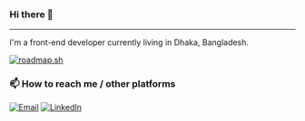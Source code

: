 ### Hi there 👋
---
I'm a front-end developer currently living in Dhaka, Bangladesh.

[![roadmap.sh](https://api.roadmap.sh/v1-badge/wide/6457c58f05999de060bc86c1?variant=dark)](https://roadmap.sh)

### 📫  How to reach me / other platforms
 [![Email](https://img.shields.io/badge/Email-0078D4?style=flat&logo=Microsoft-Outlook&logoColor=white)](mailto:mehedi.hasansjs@gmail.com)
 [![LinkedIn](https://img.shields.io/badge/LinkedIn-0A66C2?style=flat&logo=linkedin&logoColor=white)](https://www.linkedin.com/in/mehedihasansjs/)
